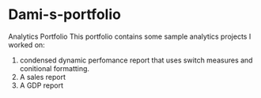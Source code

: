 # Dami-s-portfolio
Analytics Portfolio
This portfolio contains some sample analytics projects I worked on: 
1.  condensed dynamic perfomance report that uses switch measures and conitional formatting.
2.  A sales report
3.  A GDP report
